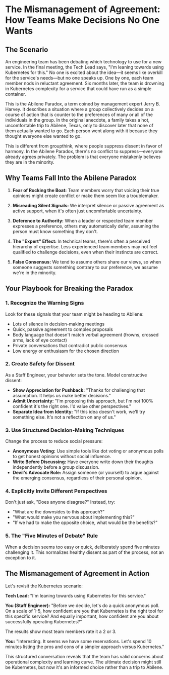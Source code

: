 # The Mismanagement of Agreement: How Teams Make Decisions No One Wants

## The Scenario

An engineering team has been debating which technology to use for a new service. In the final meeting, the Tech Lead says, "I'm leaning towards using Kubernetes for this." No one is excited about the idea—it seems like overkill for the service's needs—but no one speaks up. One by one, each team member nods in reluctant agreement. Six months later, the team is drowning in Kubernetes complexity for a service that could have run as a simple container.

This is the Abilene Paradox, a term coined by management expert Jerry B. Harvey. It describes a situation where a group collectively decides on a course of action that is counter to the preferences of many or all of the individuals in the group. In the original anecdote, a family takes a hot, uncomfortable trip to Abilene, Texas, only to discover later that none of them actually wanted to go. Each person went along with it because they thought everyone else wanted to go.

This is different from groupthink, where people suppress dissent in favor of harmony. In the Abilene Paradox, there's no conflict to suppress—everyone already agrees privately. The problem is that everyone mistakenly believes they are in the minority.

## Why Teams Fall Into the Abilene Paradox

1. **Fear of Rocking the Boat:** Team members worry that voicing their true opinions might create conflict or make them seem like a troublemaker.

2. **Misreading Silent Signals:** We interpret silence or passive agreement as active support, when it's often just uncomfortable uncertainty.

3. **Deference to Authority:** When a leader or respected team member expresses a preference, others may automatically defer, assuming the person must know something they don't.

4. **The "Expert" Effect:** In technical teams, there's often a perceived hierarchy of expertise. Less experienced team members may not feel qualified to challenge decisions, even when their instincts are correct.

5. **False Consensus:** We tend to assume others share our views, so when someone suggests something contrary to our preference, we assume we're in the minority.

## Your Playbook for Breaking the Paradox

### 1. Recognize the Warning Signs

Look for these signals that your team might be heading to Abilene:

* Lots of silence in decision-making meetings
* Quick, passive agreement to complex proposals
* Body language that doesn't match verbal agreement (frowns, crossed arms, lack of eye contact)
* Private conversations that contradict public consensus
* Low energy or enthusiasm for the chosen direction

### 2. Create Safety for Dissent

As a Staff Engineer, your behavior sets the tone. Model constructive dissent:

* **Show Appreciation for Pushback:** "Thanks for challenging that assumption. It helps us make better decisions."
* **Admit Uncertainty:** "I'm proposing this approach, but I'm not 100% confident it's the right one. I'd value other perspectives."
* **Separate Idea from Identity:** "If this idea doesn't work, we'll try something else. It's not a reflection on any of us."

### 3. Use Structured Decision-Making Techniques

Change the process to reduce social pressure:

* **Anonymous Voting:** Use simple tools like dot voting or anonymous polls to get honest opinions without social influence.
* **Write Before Discussing:** Have everyone write down their thoughts independently before a group discussion.
* **Devil's Advocate Role:** Assign someone (or yourself) to argue against the emerging consensus, regardless of their personal opinion.

### 4. Explicitly Invite Different Perspectives

Don't just ask, "Does anyone disagree?" Instead, try:

* "What are the downsides to this approach?"
* "What would make you nervous about implementing this?"
* "If we had to make the opposite choice, what would be the benefits?"

### 5. The "Five Minutes of Debate" Rule

When a decision seems too easy or quick, deliberately spend five minutes challenging it. This normalizes healthy dissent as part of the process, not an exception to it.

## The Mismanagement of Agreement in Action

Let's revisit the Kubernetes scenario:

**Tech Lead:** "I'm leaning towards using Kubernetes for this service."

**You (Staff Engineer):** "Before we decide, let's do a quick anonymous poll. On a scale of 1-5, how confident are you that Kubernetes is the right tool for this specific service? And equally important, how confident are you about successfully operating Kubernetes?"

The results show most team members rate it a 2 or 3.

**You:** "Interesting. It seems we have some reservations. Let's spend 10 minutes listing the pros and cons of a simpler approach versus Kubernetes."

This structured conversation reveals that the team has valid concerns about operational complexity and learning curve. The ultimate decision might still be Kubernetes, but now it's an informed choice rather than a trip to Abilene.
